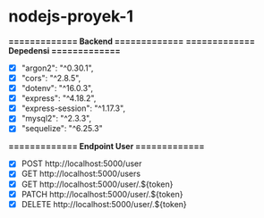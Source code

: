 # nodejs-proyek-1

**============= Backend =============**
**============= Depedensi =============**
-[X] "argon2": "^0.30.1",
-[X] "cors": "^2.8.5",
-[X] "dotenv": "^16.0.3",
-[X] "express": "^4.18.2",
-[X] "express-session": "^1.17.3",
-[X] "mysql2": "^2.3.3",
-[X] "sequelize": "^6.25.3"

**============= Endpoint User =============**
-[X] POST http://localhost:5000/user
-[X] GET http://localhost:5000/users
-[X] GET http://localhost:5000/user/.${token}
-[X] PATCH http://localhost:5000/user/.${token}
-[X] DELETE http://localhost:5000/user/.${token}